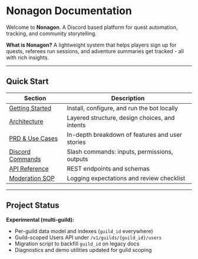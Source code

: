 # Nonagon Documentation

Welcome to **Nonagon**. A Discord based platform for quest automation, tracking, and community storytelling.

**What is Nonagon?**
A lightweight system that helps players sign up for quests, referees run sessions, and adventure summaries get tracked - all with rich insights.

---

## Quick Start

| Section | Description |
|--------|-------------|
| [Getting Started](../README.md) | Install, configure, and run the bot locally |
| [Architecture](architecture.md) | Layered structure, design choices, and intents |
| [PRD & Use Cases](PRD.md) | In-depth breakdown of features and user stories |
| [Discord Commands](discord.md) | Slash commands: inputs, permissions, outputs |
| [API Reference](API.md) | REST endpoints and schemas |
| [Moderation SOP](moderation.md) | Logging expectations and review checklist |

---

## Project Status

**Experimental (multi-guild):**

- Per-guild data model and indexes (`guild_id` everywhere)
- Guild-scoped Users API under `/v1/guilds/{guild_id}/users`
- Migration script to backfill `guild_id` on legacy docs
- Diagnostics and demo utilities updated for guild scoping
